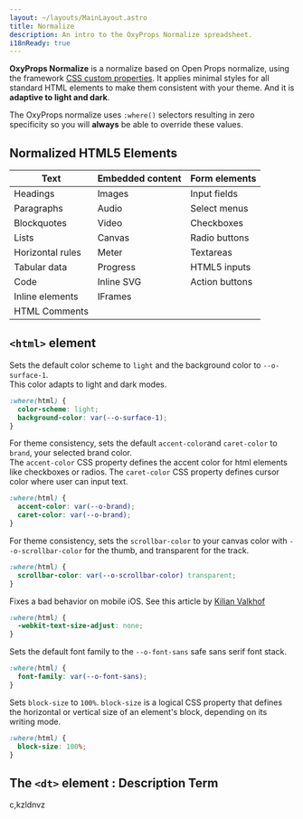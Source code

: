 ```yaml
---
layout: ~/layouts/MainLayout.astro
title: Normalize
description: An intro to the OxyProps Normalize spreadsheet.
i18nReady: true
---
```


**OxyProps Normalize** is a normalize based on Open Props normalize, using the framework [CSS custom properties](/en/core-concepts/css-custom-properties/). It applies minimal styles for all standard HTML elements to make them consistent with your theme. And it is **adaptive to light and dark**.

The OxyProps normalize uses `:where()` selectors resulting in zero specificity so you will **always** be able to override these values.

## Normalized HTML5 Elements

| Text             | Embedded content | Form elements  |
| ---------------- | ---------------- | -------------- |
| Headings         | Images           | Input fields   |
| Paragraphs       | Audio            | Select menus   |
| Blockquotes      | Video            | Checkboxes     |
| Lists            | Canvas           | Radio buttons  |
| Horizontal rules | Meter            | Textareas      |
| Tabular data     | Progress         | HTML5 inputs   |
| Code             | Inline SVG       | Action buttons |
| Inline elements  | IFrames          |                |
| HTML Comments    |                  |                |

## `<html>` element

Sets the default color scheme to `light` and the background color to `--o-surface-1`.  
This color adapts to light and dark modes.

```css
:where(html) {
  color-scheme: light;
  background-color: var(--o-surface-1);
}
```

For theme consistency, sets the default `accent-color`and `caret-color` to `brand`, your selected brand color.  
The `accent-color` CSS property defines the accent color for html elements like checkboxes or radios.
The `caret-color` CSS property defines cursor color where user can input text.

```css
:where(html) {
  accent-color: var(--o-brand);
  caret-color: var(--o-brand);
}
```

For theme consistency, sets the `scrollbar-color` to your canvas color with `--o-scrollbar-color` for the thumb, and transparent for the track.  

```css
:where(html) {
  scrollbar-color: var(--o-scrollbar-color) transparent;
}
```

Fixes a bad behavior on mobile iOS. See this article by [Kilian Valkhof](https://kilianvalkhof.com/2022/css-html/your-css-reset-needs-text-size-adjust-probably/)

```css
:where(html) {
  -webkit-text-size-adjust: none;
}
```

Sets the default font family to the `--o-font-sans` safe sans serif font stack.

```css
:where(html) {
  font-family: var(--o-font-sans);
}
```

Sets `block-size` to `100%`. `block-size` is a logical CSS property that defines the horizontal or vertical size of an element's block, depending on its writing mode.

```css
:where(html) {
  block-size: 100%;
}
```
## The `<dt>` element : Description Term

c,kzldnvz   